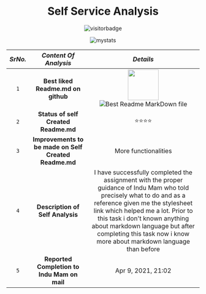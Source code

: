 <h1 align="center"> Self Service Analysis </h1>

<p  align="center">
    <img src="https://visitor-badge.glitch.me/badge?page_id=vibhu004.vibhu004" alt="visitorbadge"/>
</p>


<p  align="center">
    <img src="https://github-readme-stats.vercel.app/api?username=vibhu004" alt="mystats"/>
</p>

|***SrNo.***| ***Content Of Analysis***  |    ***Details***  |
| :---: | :------: | :-----: |
|`1`|**Best liked Readme.md on github**|<a href="#"><img src="https://media.tenor.com/images/79ba5610643d4176ab75e2ed6c34e764/tenor.gif" width=80 /></a> ![Best Readme MarkDown file](#) |
|`2`|**Status of self Created Readme.md**|    ⭐⭐⭐⭐  |
|`3`|**Improvements to be made on Self Created Readme.md** | More functionalities|
|`4`|**Description of Self Analysis**                      | I have successfully completed the assignment with the proper guidance of Indu Mam who told precisely what to do and as a reference given me the stylesheet link which helped me a lot. Prior to this task i don't known anything about markdown language but after completing this task now i know more about markdown language than before|
|`5`|**Reported Completion to Indu Mam on mail** | Apr 9, 2021, 21:02  |



